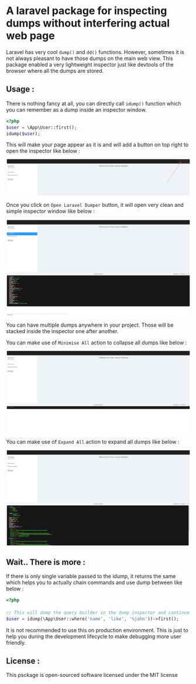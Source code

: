 # A laravel package for inspecting dumps without interfering actual web page

Laravel has very cool `dump()` and `dd()` functions. However, sometimes it is not always pleasant to have those dumps on the main web view. This package enabled a very lightweight inspector just like devtools of the browser where all the dumps are stored.

## Usage : 

There is nothing fancy at all, you can directly call `idump()` function which you can remember as a dump inside an inspector window.

~~~php
<?php
$user = \App\User::first();
idump($user);
~~~

This will make your page appear as it is and will add a button on top right to open the inspector like below : 

<p align="center">
    <img alt="Closed Laravel Dumper" src="images/Closed.png" width="500">
</p>

Once you click on `Open Laravel Dumper` button, it will open very clean and simple inspector window like below : 

<p align="center">
    <img alt="Closed Laravel Dumper" src="images/Opened.png" width="500">
</p>

You can have multiple dumps anywhere in your project. Those will be stacked inside the inspector one after another.

You can make use of `Minimise All` action to collapse all dumps like below :

<p align="center">
    <img alt="Closed Laravel Dumper" src="images/Minimised.png" width="500">
</p>

You can make use of `Expand All` action to expand all dumps like below :

<p align="center">
    <img alt="Closed Laravel Dumper" src="images/Expanded.png" width="500">
</p>

## Wait.. There is more :

If there is only single variable passed to the idump, it returns the same which helps you to actually chain commands and use dump between like below : 

~~~php
<?php 

// This will dump the query builder in the dump inspector and continue the first operation
$user = idump(\App\User::where('name', 'like', '%john'))->first();
~~~

It is not recommended to use this on production environment. This is just to help you during the development lifecycle to make debugging more user friendly.
## License : 

This psckage is open-sourced software licensed under the MIT license